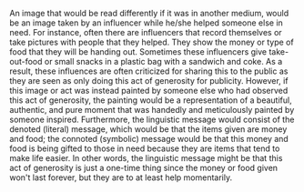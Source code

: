 An image that would be read differently if it was in another medium, would be an image taken by an influencer while he/she helped someone else in need. For instance, often there are influencers that record themselves or take pictures with people that they helped. They show the money or type of food that they will be handing out. Sometimes these influencers give take-out-food or small snacks in a plastic bag with a sandwich and coke. As a result, these influences are often criticized for sharing this to the public as they are seen as only doing this act of generosity for publicity. However, if this image or act was instead painted by someone else who had observed this act of generosity, the painting would be a representation of a beautiful, authentic, and pure moment that was handedly and meticulously painted by someone inspired. Furthermore, the linguistic message would consist of the denoted (literal) message, which would be that the items given are money and food; the connoted (symbolic) message would be that this money and food is being gifted to those in need because they are items that tend to make life easier. In other words, the linguistic message might be that this act of generosity is just a one-time thing since the money or food given won't last forever, but they are to at least help momentarily. 
